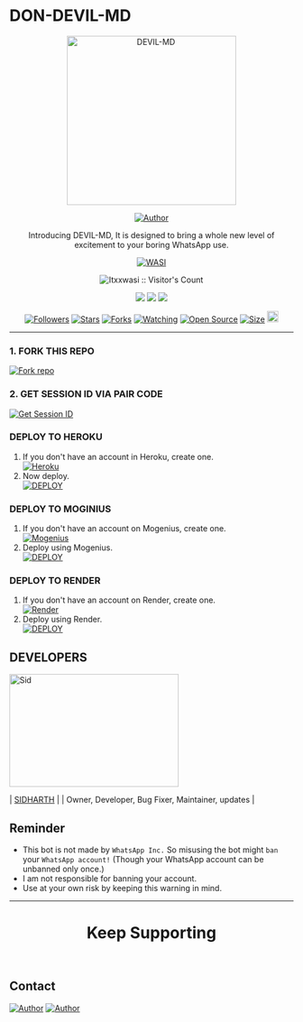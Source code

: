 # DON-DEVIL-MD

<p align="center">
  <a href="https://youtu.com/@wasitech1">
    <img alt="DEVIL-MD" height="300" src="https://telegra.ph/file/53db32a36cb3c58b0f575.jpg">
  </a>
</p>

<p align="center">
  <a href="https://github.com/don-devil"><img title="Author" src="https://img.shields.io/badge/don-devil-black?style=for-the-badge&logo=WhatsApp"></a>
</p>

<p align="center">Introducing DEVIL-MD, It is designed to bring a whole new level of excitement to your boring WhatsApp use.</p>

<p align="center">
  <a aria-label="DEVIL-MD is free to use" href="https://youtu.com/@wasitech1" target="_blank">
    <img alt="WASI" src="https://img.shields.io/youtube/channel/subscribers/UCWHA-PreVSVaYhDTAiUipCA" target="_blank" />
  </a>
</p>

<p align="center"><img src="https://profile-counter.glitch.me/{Itxxwasi}/count.svg" alt="Itxxwasi :: Visitor's Count" /></p>

<p align="center">
  <a href="https://whatsapp.com/channel/0029VaDK8ZUDjiOhwFS1cP2j"><img src="https://img.shields.io/badge/Connect on WhatsApp-25D366?style=for-the-badge&logo=whatsapp&logoColor=white"></a>
  <a href="https://www.youtube.com/@wasitech1"><img src="https://img.shields.io/badge/Subcribe On Youtube-E4405F?style=for-the-badge&logo=youtube&logoColor=white"></a>
  <a href="https://whatsapp.com/channel/0029VaDK8ZUDjiOhwFS1cP2j"><img src="https://img.shields.io/badge/Join WhatsApp Group-25D366?style=for-the-badge&logo=whatsapp&logoColor=white"></a>
</p>

<p align="center">
  <a href="https://github.com/don-devil/followers"><img title="Followers" src="https://img.shields.io/github/followers/don-devil?color=red&style=flat-square"></a>
  <a href="https://github.com/don-devil/DEVIL-MD/stargazers"><img title="Stars" src="https://img.shields.io/github/stars/don-devil/DEVIL-MD?color=blue&style=flat-square"></a>
  <a href="https://github.com/don-devil/DEVIL-MD/network/members"><img title="Forks" src="https://img.shields.io/github/forks/don-devil/DEVIL-MD?color=red&style=flat-square"></a>
  <a href="https://github.com/don-devil/DEVIL-MD/watchers"><img title="Watching" src="https://img.shields.io/github/watchers/don-devil/DEVIL-MD?label=Watchers&color=blue&style=flat-square"></a>
  <a href="https://github.com/don-devil/DEVIL-MD"><img title="Open Source" src="https://img.shields.io/badge/Author-WASI-red?v=103"></a>
  <a href="https://github.com/don-devil/DEVIL-MD"><img title="Size" src="https://img.shields.io/github/repo-size/don-devil/DEVIL-MD?style=flat-square&color=green"></a>
  <a href="https://github.com/don-devil/DEVIL-MD/graphs/commit-activity"><img height="20" src="https://img.shields.io/badge/Maintained%3F-yes-green.svg"></a>
</p>

---

### 1. FORK THIS REPO

<a href='https://github.com/don-devil/DEVIL-MD/fork' target="_blank"><img alt='Fork repo' src='https://img.shields.io/badge/Fork This Repo-black?style=for-the-badge&logo=git&logoColor=white'/></a>

### 2. GET SESSION ID VIA PAIR CODE

<a href='https://replit.com/@sid47/DEVIL-MD-1?v=1' target="_blank"><img alt='Get Session ID' src='https://img.shields.io/badge/Click here to get your session id-blue?style=for-the-badge&logo=opencv&logoColor=white'/></a>

### DEPLOY TO HEROKU

1. If you don't have an account in Heroku, create one.
    <br>
    <a href='https://signup.heroku.com/' target="_blank"><img alt='Heroku' src='https://img.shields.io/badge/-Create-black?style=for-the-badge&logo=heroku&logoColor=white'/></a>
2. Now deploy.
    <br>
    <a href='https://heroku.com/deploy?template=https://github.com/don-devil/DEVIL-MD' target="_blank"><img alt='DEPLOY' src='https://img.shields.io/badge/-DEPLOY-black?style=for-the-badge&logo=heroku&logoColor=white'/></a>

### DEPLOY TO MOGINIUS

1. If you don't have an account on Mogenius, create one.
    <br>
    <a href='https://studio.mogenius.com/register' target="_blank"><img alt='Mogenius' src='https://img.shields.io/badge/-Create-black?style=for-the-badge&logo=mogenius&logoColor=white'/></a>
2. Deploy using Mogenius.
    <br>
    <a href='https://studio.mogenius.com/studio/cloud-space/cloud-space-overview' target="_blank"><img alt='DEPLOY' src='https://img.shields.io/badge/-DEPLOY-black?style=for-the-badge&logo=mogenius&logoColor=white'/></a>

### DEPLOY TO RENDER

1. If you don't have an account on Render, create one.
    <br>
    <a href='https://dashboard.render.com/register' target="_blank"><img alt='Render' src='https://img.shields.io/badge/-Create-black?style=for-the-badge&logo=render&logoColor=white'/></a>
2. Deploy using Render.
    <br>
    <a href='https://render.com/deploy' target="_blank"><img alt='DEPLOY' src='https://img.shields.io/badge/-DEPLOY-black?style=for-the-badge&logo=render&logoColor=white'/></a>


## DEVELOPERS

<div align="left">
  <a href="https://github.com/don-devil"><img src="https://telegra.ph/file/fbbe1744668b44637c21a.jpg" width="300" height="200" alt="Sid"></a>
  
  | [SIDHARTH](https://github.com/Itxxwasi) |
  | Owner, Developer, Bug Fixer, Maintainer, updates |
</div>


## Reminder

- This bot is not made by `WhatsApp Inc.` So misusing the bot might `ban` your `WhatsApp account!` (Though your WhatsApp account can be unbanned only once.)
- I am not responsible for banning your account.
- Use at your own risk by keeping this warning in mind.

---

<h1 align="center">Keep Supporting</h1>

<br>

## Contact

<p align="left">
  <a href="mailto:bsid4961@gmail.com"><img title="Author" src="https://img.shields.io/badge/GMAIL-ME-black?style=for-the-badge&logo=Gmail"></a>
  <a href="https://wa.me/919142294671?text=Hi+sid+Sir...+I+need+some+help+in+DEVIL-MD"><img title="Author" src="https://img.shields.io/badge/WHATSAPP-ME-red?style=for-the-badge&logo=WhatsApp"></a>
</p>
